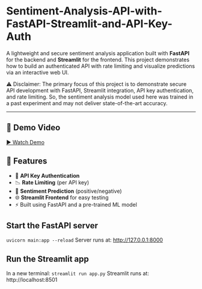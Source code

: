 # Sentiment-Analysis-API-with-FastAPI-Streamlit-and-API-Key-Auth

A lightweight and secure sentiment analysis application built with **FastAPI** for the backend and **Streamlit** for the frontend. This project demonstrates how to build an authenticated API with rate limiting and visualize predictions via an interactive web UI.

⚠️ Disclaimer: The primary focus of this project is to demonstrate secure API development with FastAPI, Streamlit integration, API key authentication, and rate limiting.
So, the sentiment analysis model used here was trained in a past experiment and may not deliver state-of-the-art accuracy.

---

## 🎥 Demo Video

[▶️ Watch Demo](https://www.dropbox.com/scl/fi/opnnszej1p0h1fjwkpvvl/Screen-Recording-2025-05-18-224456.mp4?rlkey=3ev9aazaese861tb19gx73kji&st=fo8u9c3g&dl=0)


## 🚀 Features

- 🔐 **API Key Authentication**
- 📉 **Rate Limiting** (per API key)
- 💬 **Sentiment Prediction** (positive/negative)
- 🌐 **Streamlit Frontend** for easy testing
- ⚡ Built using FastAPI and a pre-trained ML model

## Start the FastAPI server
`uvicorn main:app --reload`
Server runs at: http://127.0.0.1:8000

## Run the Streamlit app
In a new terminal: `streamlit run app.py`
Streamlit runs at: http://localhost:8501



